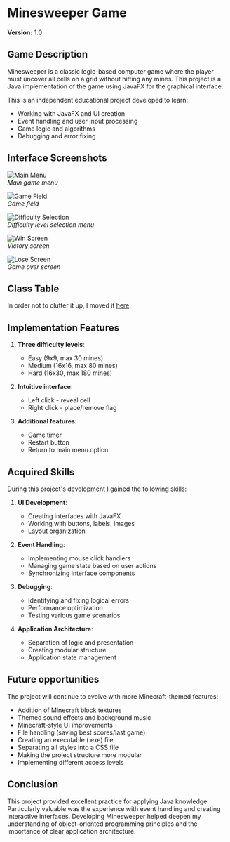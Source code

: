 # Minesweeper Game
**Version:** 1.0

## Game Description
Minesweeper is a classic logic-based computer game where the player must uncover all cells on a grid without hitting any mines. This project is a Java implementation of the game using JavaFX for the graphical interface.

This is an independent educational project developed to learn:
- Working with JavaFX and UI creation
- Event handling and user input processing
- Game logic and algorithms
- Debugging and error fixing

## Interface Screenshots

![Main Menu](screenshots/screenshot_main_menu.jpg)  
*Main game menu*

![Game Field](screenshots/screenshot_minefield.jpg)  
*Game field*

![Difficulty Selection](screenshots/screenshot_choose_difficulty_menu.jpg)  
*Difficulty level selection menu*

![Win Screen](screenshots/screenshot_win_menu.jpg)  
*Victory screen*

![Lose Screen](screenshots/screenshot_lose_menu.jpg)  
*Game over screen*

## Class Table
In order not to clutter it up,
I moved it [here](./ListOfClasses.md).

## Implementation Features

1. **Three difficulty levels**:
    - Easy (9x9, max 30 mines)
    - Medium (16x16, max 80 mines)
    - Hard (16x30, max 180 mines)

2. **Intuitive interface**:
    - Left click - reveal cell
    - Right click - place/remove flag

3. **Additional features**:
    - Game timer
    - Restart button
    - Return to main menu option

## Acquired Skills

During this project's development I gained the following skills:
1. **UI Development**:
    - Creating interfaces with JavaFX
    - Working with buttons, labels, images
    - Layout organization

2. **Event Handling**:
    - Implementing mouse click handlers
    - Managing game state based on user actions
    - Synchronizing interface components

3. **Debugging**:
    - Identifying and fixing logical errors
    - Performance optimization
    - Testing various game scenarios

4. **Application Architecture**:
    - Separation of logic and presentation
    - Creating modular structure
    - Application state management

## Future opportunities
The project will continue to evolve with more Minecraft-themed features:
- Addition of Minecraft block textures
- Themed sound effects and background music
- Minecraft-style UI improvements
- File handling (saving best scores/last game)
- Creating an executable (.exe) file
- Separating all styles into a CSS file
- Making the project structure more modular
- Implementing different access levels

## Conclusion

This project provided excellent practice for applying Java knowledge. Particularly valuable was the experience with event handling and creating interactive interfaces. Developing Minesweeper helped deepen my understanding of object-oriented programming principles and the importance of clear application architecture.



